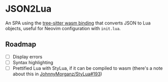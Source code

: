 <!-- cspell:ignore Neovim Morganz -->

# JSON2Lua

An SPA using the [tree-sitter wasm binding](https://github.com/tree-sitter/tree-sitter/tree/master/lib/binding_web) that converts JSON to Lua objects, useful for Neovim configuration with `init.lua`.

## Roadmap

- [ ] Display errors
- [ ] Syntax highlighting
- [ ] Prettified Lua with StyLua, if it can be compiled to wasm (there's a note about this in [JohnnyMorganz/StyLua#193](https://github.com/JohnnyMorganz/StyLua/issues/193))
